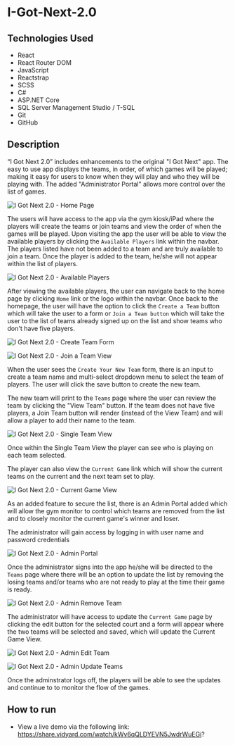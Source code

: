 # I-Got-Next-2.0

## Technologies Used
* React
* React Router DOM
* JavaScript
* Reactstrap
* SCSS
* C#
* ASP.NET Core
* SQL Server Management Studio / T-SQL
* Git
* GitHub

## Description
 “I Got Next 2.0” includes enhancements to the original "I Got Next" app.  The easy to use app displays the teams, in order, of which games will be played; making it easy for users to know when they will play and who they will be playing with. The added "Administrator Portal" allows more control over the list of games.

 ![I Got Next 2.0 - Home Page](https://raw.githubusercontent.com/rtate2/i-got-next-2/master/igotnext2.ui/src/images/HomePageImage.PNG)

The users will have access to the app via the gym kiosk/iPad where the players will create the teams or join teams and view the order of when the games will be played. Upon visiting the app the user will be able to view the available players by clicking the `Available Players` link within the navbar. The players listed have not been added to a team and are truly available to join a team. Once the player is added to the team, he/she will not appear within the list of players.

![I Got Next 2.0 - Available Players](https://raw.githubusercontent.com/rtate2/i-got-next-2/master/igotnext2.ui/src/images/AvailablePlayersImage.PNG)

After viewing the available players, the user can navigate back to the home page by clicking `Home` link or the logo within the navbar. Once back to the homepage, the user will have the option to click the `Create a Team` button which will take the user to a form or `Join a Team button` which will take the user to the list of teams already signed up on the list and show teams who don't have five players.

![I Got Next 2.0 - Create Team Form](https://raw.githubusercontent.com/rtate2/i-got-next-2/master/igotnext2.ui/src/images/CreateATeamImage.PNG)

![I Got Next 2.0 - Join a Team View](https://raw.githubusercontent.com/rtate2/i-got-next-2/master/igotnext2.ui/src/images/JoinATeamImage.PNG)

When the user sees the `Create Your New Team` form, there is an input to create a team name and multi-select dropdown menu to select the team of players. The user will click the save button to create the new team.

The new team will print to the `Teams` page where the user can review the team by clicking the "View Team" button. If the team does not have five players, a Join Team button will render (instead of the View Team) and will allow a player to add their name to the team.

![I Got Next 2.0 - Single Team View](https://raw.githubusercontent.com/rtate2/i-got-next-2/master/igotnext2.ui/src/images/SingleTeamImage.PNG)

Once within the Single Team View the player can see who is playing on each team selected.

The player can also view the `Current Game` link which will show the current teams on the current and the next team set to play.

![I Got Next 2.0 - Current Game View](https://raw.githubusercontent.com/rtate2/i-got-next-2/master/igotnext2.ui/src/images/CurrentGameImage.PNG)

As an added feature to secure the list, there is an Admin Portal added which will allow the gym monitor to control which teams are removed from the list and to closely monitor the current game's winner and loser.

The administrator will gain access by logging in with user name and password credentials

![I Got Next 2.0 - Admin Portal](https://raw.githubusercontent.com/rtate2/i-got-next-2/master/igotnext2.ui/src/images/AdminPortalImage.PNG)

Once the administrator signs into the app he/she will be directed to the `Teams` page where there will be an option to update the list by removing the losing teams and/or teams who are not ready to play at the time their game is ready.

![I Got Next 2.0 - Admin Remove Team](https://raw.githubusercontent.com/rtate2/i-got-next-2/master/igotnext2.ui/src/images/AdminRemoveATeamImage.PNG)

The administrator will have access to update the `Current Game` page by clicking the edit button for the selected court and a form will appear where the two teams will be selected and saved, which will update the Current Game View.

![I Got Next 2.0 - Admin Edit Team](https://raw.githubusercontent.com/rtate2/i-got-next-2/master/igotnext2.ui/src/images/AdminCurrentGameImage.PNG)

![I Got Next 2.0 - Admin Update Teams](https://raw.githubusercontent.com/rtate2/i-got-next-2/master/igotnext2.ui/src/images/AdminCurrentGameForm.PNG)

Once the adminstrator logs off, the players will be able to see the updates and continue to to monitor the flow of the games.

## How to run
* View a live demo via the following link: https://share.vidyard.com/watch/kWv6qQLDYEVN5JwdrWuEGi?